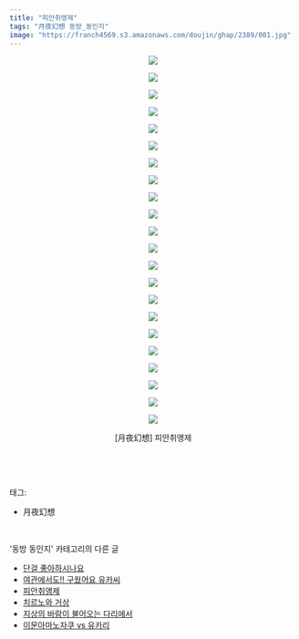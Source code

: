 ```yaml
---
title: "피안취앵제"
tags: "月夜幻想 동방_동인지"
image: "https://franch4569.s3.amazonaws.com/doujin/ghap/2389/001.jpg"
---
```

<div class="article">
<p style="text-align: center; clear: none; float: none;"><img src="{{ site.imgserver2 }}/ghap/2389/001.jpg"/></p>
<p style="text-align: center; clear: none; float: none;"><img src="{{ site.imgserver2 }}/ghap/2389/002.jpg"/></p>
<p style="text-align: center; clear: none; float: none;"><img src="{{ site.imgserver2 }}/ghap/2389/003.jpg"/></p>
<p style="text-align: center; clear: none; float: none;"><img src="{{ site.imgserver2 }}/ghap/2389/004.jpg"/></p>
<p style="text-align: center; clear: none; float: none;"><img src="{{ site.imgserver2 }}/ghap/2389/005.jpg"/></p>
<p style="text-align: center; clear: none; float: none;"><img src="{{ site.imgserver2 }}/ghap/2389/006.jpg"/></p>
<p style="text-align: center; clear: none; float: none;"><img src="{{ site.imgserver2 }}/ghap/2389/007.jpg"/></p>
<p style="text-align: center; clear: none; float: none;"><img src="{{ site.imgserver2 }}/ghap/2389/008.jpg"/></p>
<p style="text-align: center; clear: none; float: none;"><img src="{{ site.imgserver2 }}/ghap/2389/009.jpg"/></p>
<p style="text-align: center; clear: none; float: none;"><img src="{{ site.imgserver2 }}/ghap/2389/010.jpg"/></p>
<p style="text-align: center; clear: none; float: none;"><img src="{{ site.imgserver2 }}/ghap/2389/011.jpg"/></p>
<p style="text-align: center; clear: none; float: none;"><img src="{{ site.imgserver2 }}/ghap/2389/012.jpg"/></p>
<p style="text-align: center; clear: none; float: none;"><img src="{{ site.imgserver2 }}/ghap/2389/013.jpg"/></p>
<p style="text-align: center; clear: none; float: none;"><img src="{{ site.imgserver2 }}/ghap/2389/014.jpg"/></p>
<p style="text-align: center; clear: none; float: none;"><img src="{{ site.imgserver2 }}/ghap/2389/015.jpg"/></p>
<p style="text-align: center; clear: none; float: none;"><img src="{{ site.imgserver2 }}/ghap/2389/016.jpg"/></p>
<p style="text-align: center; clear: none; float: none;"><img src="{{ site.imgserver2 }}/ghap/2389/017.jpg"/></p>
<p style="text-align: center; clear: none; float: none;"><img src="{{ site.imgserver2 }}/ghap/2389/018.jpg"/></p>
<p style="text-align: center; clear: none; float: none;"><img src="{{ site.imgserver2 }}/ghap/2389/019.jpg"/></p>
<p style="text-align: center; clear: none; float: none;"><img src="{{ site.imgserver2 }}/ghap/2389/020.jpg"/></p>
<p style="text-align: center; clear: none; float: none;"><img src="{{ site.imgserver2 }}/ghap/2389/021.jpg"/></p>
<p style="text-align: center; clear: none; float: none;"><img src="{{ site.imgserver2 }}/ghap/2389/022.jpg"/></p>
<p style="text-align: center; clear: none; float: none;">[月夜幻想] 피안취앵제</p>
<p><br/></p>
</div><br/>
<div class="tagTrail">
<p>태그: </p>
<ul>
<li>月夜幻想</li>
</ul>
</div><br/>
<div class="another">
<p>'동방 동인지' 카테고리의 다른 글</p>
<ul>
<li><a href="/ghap_2391">단걸 좋아하시나요</a></li>
<li><a href="/ghap_2390">여관에서도!! 구웠어요 유카씨</a></li>
<li><a href="/ghap_2389">피안취앵제</a></li>
<li><a href="/ghap_2388">치르노와 거상</a></li>
<li><a href="/ghap_2386">지상의 바람이 불어오는 다리에서</a></li>
<li><a href="/ghap_2385">이문아마노자쿠 vs 유카리</a></li>
</ul>
</div><br/>
<div class="cb_module cb_fluid">
<div class="cb_wrt cb_profile">
</div><!-- commentList close -->
</div><br/>
